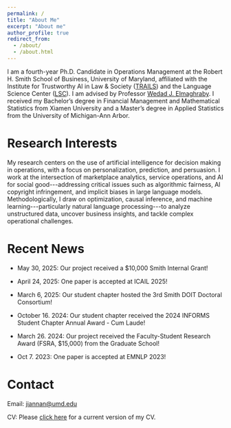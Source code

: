 ```yaml
---
permalink: /
title: "About Me"
excerpt: "About me"
author_profile: true
redirect_from: 
  - /about/
  - /about.html
---
```

I am a fourth-year Ph.D. Candidate in Operations Management at the Robert H. Smith School of Business, University of Maryland, affiliated with the Institute for Trustworthy AI in Law & Society ([TRAILS](https://www.trails.umd.edu)) and the Language Science Center ([LSC](https://languagescience.umd.edu)). I am advised by Professor [Wedad J. Elmaghraby](https://www.rhsmith.umd.edu/directory/wedad-j-elmaghraby). I received my Bachelor’s degree in Financial Management and Mathematical Statistics from Xiamen University and a Master’s degree in Applied Statistics from the University of Michigan-Ann Arbor. 

Research Interests
======
My research centers on the use of artificial intelligence for decision making in operations, with a focus on personalization, prediction, and persuasion. I work at the intersection of marketplace analytics, service operations, and AI for social good---addressing critical issues such as algorithmic fairness, AI copyright infringement, and implicit biases in large language models. Methodologically, I draw on optimization, causal inference, and machine learning---particularly natural language processing---to analyze unstructured data, uncover business insights, and tackle complex operational challenges.

<!-- Upcoming Talks
======
* [2025 INFORMS Revenue Management and Pricing Section Conference](https://business.columbia.edu/2025-informs-conference)
  - **Time:** 4:40 PM – 5:40 PM, July 16th, 2025.
  - **Location:** David Geffen Hall 440, Columbia Business School. -->

Recent News
======
<!-- * June 30, 2025: One project is accepted at the 3rd Annual Business & Generative AI Conference (AI@Wharton) 2025.  -->

* May 30, 2025: Our project received a $10,000 Smith Internal Grant!

* April 24, 2025: One paper is accepted at ICAIL 2025!

* March 6, 2025: Our student chapter hosted the 3rd Smith DOIT Doctoral Consortium!

* October 16. 2024: Our student chapter received the 2024 INFORMS Student Chapter Annual Award - Cum Laude!

* March 26. 2024: Our project received the Faculty-Student Research Award (FSRA, $15,000) from the Graduate School!

<!-- * Mar 15. 2024: We hosted the 2nd Smith DOIT Doctoral Consortium! -->

<!-- * Oct 16. 2023: Our student chapter received the 2023 INFORMS Student Chapter Annual Award - Honorable Mention! -->

* Oct 7. 2023: One paper is accepted at EMNLP 2023!

<!-- * Oct 16. 2023: I presented my paper at INFORMS 2023, Phenoix, AZ.


* Sept 7. 2023: I attended 2023 Purdue Operations Symposium. 

* Sept 6. 2023: I passed my comprehensive exam!

* Aug 28. 2023: I received a Jacob K. Goldhaber Travel Grant from the Graduate School to attend INFORMS 2023.

* June 11. 2023: I attended the Behavioral Operations Management Summer Institute hosted by Harvard Business School.

* May 24. 2023: I presented my paper at POMS Conference Florida Orlando, 2023.

* April 25. 2023: Our student chapter application was approved by INFORMS!

* Feb 17. 2023: I organized 1st Smith DOIT Doctoral Consortium.

* Aug 26. 2022: I gave a poster presentation at YinzOR 2022 held by Carnegie Mellon University! -->

Contact
======
Email: [jiannan@umd.edu](mailto:jiannan@umd.edu)

CV: Please [click here](https://www.dropbox.com/scl/fi/qrne9if60n6and4haf0zv/CV_Jiannan.pdf?rlkey=sc4oet629rz16jgdzfh2ghir3&st=wekaselq&dl=0) for a current version of my CV.